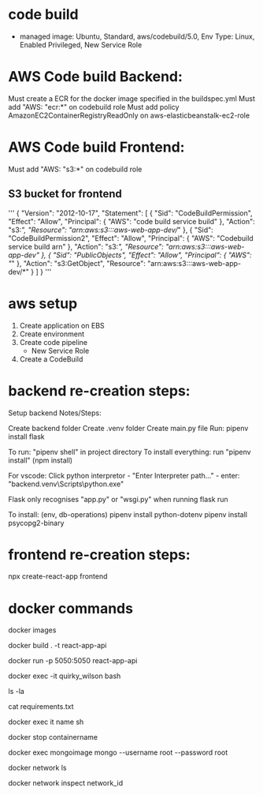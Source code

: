 # code build

- managed image: Ubuntu, Standard, aws/codebuild/5.0, Env Type: Linux, Enabled Privileged, New Service Role

# AWS Code build Backend:

Must create a ECR for the docker image specified in the buildspec.yml
Must add "AWS: "ecr:\*" on codebuild role
Must add policy AmazonEC2ContainerRegistryReadOnly on aws-elasticbeanstalk-ec2-role

# AWS Code build Frontend:

Must add "AWS: "s3:\*" on codebuild role

## S3 bucket for frontend

'''
{
"Version": "2012-10-17",
"Statement": [
{
"Sid": "CodeBuildPermission",
"Effect": "Allow",
"Principal": {
"AWS": "code build service build"
},
"Action": "s3:*",
"Resource": "arn:aws:s3:::aws-web-app-dev/*"
},
{
"Sid": "CodeBuildPermission2",
"Effect": "Allow",
"Principal": {
"AWS": "Codebuild service build arn"
},
"Action": "s3:*",
"Resource": "arn:aws:s3:::aws-web-app-dev"
},
{
"Sid": "PublicObjects",
"Effect": "Allow",
"Principal": {
"AWS": "*"
},
"Action": "s3:GetObject",
"Resource": "arn:aws:s3:::aws-web-app-dev/*"
}
]
}
'''

# aws setup

1. Create application on EBS
2. Create environment
3. Create code pipeline
   - New Service Role
4. Create a CodeBuild

# backend re-creation steps:

Setup backend Notes/Steps:

Create backend folder
Create .venv folder
Create main.py file
Run: pipenv install flask

To run: "pipenv shell" in project directory
To install everything: run "pipenv install" (npm install)

For vscode: Click python interpretor - "Enter Interpreter path..." - enter: "backend\.venv\Scripts\python.exe"

Flask only recognises "app.py" or "wsgi.py" when running flask run

To install: (env, db-operations)
pipenv install python-dotenv
pipenv install psycopg2-binary

# frontend re-creation steps:

npx create-react-app frontend

# docker commands

docker images

docker build . -t react-app-api

docker run -p 5050:5050 react-app-api

docker exec -it quirky_wilson bash

ls -la

cat requirements.txt

docker exec it name sh

docker stop containername

docker exec mongoimage mongo --username root --password root

docker network ls

docker network inspect network_id

